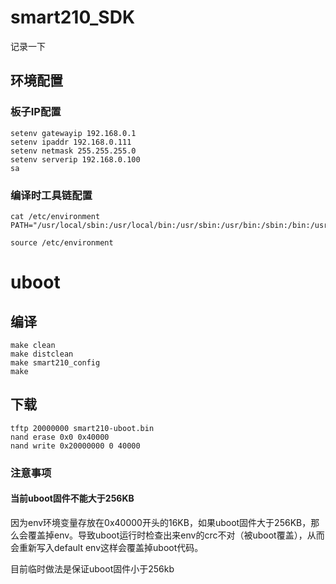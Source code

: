 # smart210_SDK

记录一下

## 环境配置

### 板子IP配置

```shell
setenv gatewayip 192.168.0.1
setenv ipaddr 192.168.0.111
setenv netmask 255.255.255.0
setenv serverip 192.168.0.100
sa

```

### 编译时工具链配置

```shell
cat /etc/environment
PATH="/usr/local/sbin:/usr/local/bin:/usr/sbin:/usr/bin:/sbin:/bin:/usr/games:/usr/local/games:/usr/local/arm/4.3.2/bin"

source /etc/environment

```


# uboot

## 编译

```shell
make clean
make distclean
make smart210_config
make
```


## 下载

```shell
tftp 20000000 smart210-uboot.bin
nand erase 0x0 0x40000
nand write 0x20000000 0 40000
```

### 注意事项

#### 当前uboot固件不能大于256KB

因为env环境变量存放在0x40000开头的16KB，如果uboot固件大于256KB，那么会覆盖掉env。导致uboot运行时检查出来env的crc不对（被uboot覆盖），从而会重新写入default env这样会覆盖掉uboot代码。

目前临时做法是保证uboot固件小于256kb

